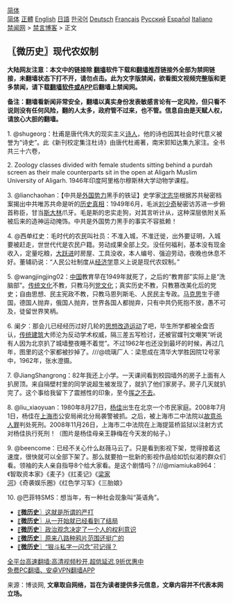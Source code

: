  <!-- 面包屑导航 --> <div class="breadcrumb"><!-- GTranslate: https://gtranslate.io/ -->  <div class="switcher notranslate">  <div class="selected">  <a href="#" onclick="return false;"> 简体</a>  </div>  <div class="option">  <a href="https://www.bannedbook.org" onclick="doGTranslate('zh-CN|zh-CN');jQuery('div.switcher div.selected a').html(jQuery(this).html());return false;" title="简体中文" class="nturl selected"> 简体</a>  <a href="https://www.bannedbook.org/zh-tw/" onclick="doGTranslate('zh-CN|zh-TW');jQuery('div.switcher div.selected a').html(jQuery(this).html());return false;" title="繁體中文" class="nturl"> 正體</a>  <a href="https://www.bannedbook.org/en/" onclick="doGTranslate('zh-CN|en');jQuery('div.switcher div.selected a').html(jQuery(this).html());return false;" title="English" class="nturl"> English</a>  <a href="https://www.bannedbook.org/ja/" onclick="doGTranslate('zh-CN|ja');jQuery('div.switcher div.selected a').html(jQuery(this).html());return false;" title="日本語" class="nturl"> 日語</a>  <a href="https://www.bannedbook.org/ko/" onclick="doGTranslate('zh-CN|ko');jQuery('div.switcher div.selected a').html(jQuery(this).html());return false;" title="한국어" class="nturl"> 한국어</a>  <a href="https://www.bannedbook.org/de/" onclick="doGTranslate('zh-CN|de');jQuery('div.switcher div.selected a').html(jQuery(this).html());return false;" title="Deutsch" class="nturl"> Deutsch</a>  <a href="https://www.bannedbook.org/fr/" onclick="doGTranslate('zh-CN|fr');jQuery('div.switcher div.selected a').html(jQuery(this).html());return false;" title="Français" class="nturl"> Français</a>  <a href="https://www.bannedbook.org/ru/" onclick="doGTranslate('zh-CN|ru');jQuery('div.switcher div.selected a').html(jQuery(this).html());return false;" title="Русский" class="nturl"> Русский</a>  <a href="https://www.bannedbook.org/es/" onclick="doGTranslate('zh-CN|es');jQuery('div.switcher div.selected a').html(jQuery(this).html());return false;" title="Español" class="nturl"> Español</a>  <a href="https://www.bannedbook.org/it/" onclick="doGTranslate('zh-CN|it');jQuery('div.switcher div.selected a').html(jQuery(this).html());return false;" title="Italiano" class="nturl"> Italiano</a>  </div>  </div>      <div class='breadcrumb-sub'><!-- Breadcrumb NavXT 6.3.0 --> <a href="https://www.bannedbook.org/" class="home">禁闻网</a> &gt; <a href="https://www.bannedbook.org/bnews/bblog/" class="category">禁言博客</a> &gt; 正文</div></div><h2>〖微历史〗现代农奴制</h2> <p class="notice"><b>大陆网友注意：本文中的链接除 <a href="https://github.com/bannedbook/fanqiang" >翻墙</a>软件下载和<a href="https://github.com/killgcd/justmysocks/blob/master/README.md">翻墙推荐</a>链接外全部为禁网链接，未翻墙状态下打不开，请勿点击。此为文字版禁闻，欲看图文视频完整版和更多禁闻，请下载<a href="https://github.com/bannedbook/fanqiang">翻墙软件或APP</a>后翻墙上禁闻网。</p><p>备注：翻墙看新闻非常安全，翻墙以真实身份发表敏感言论有一定风险，但只看不说则没有任何风险，翻的人太多，政府管不过来，也不管。信息自由是天赋人权，请放心大胆的翻墙。</b></p>  <div class="entry"> <p></p> <p></p> <p></p> <p></p> <p></p>  <p></p> <p></p> <p></p> <p></p> <p></p>  <p>1. @shugeorg：杜甫是唐代伟大的现实主义<span class='wp_keywordlink'><a href="https://www.bannedbook.org/forum11/topic295.html" title="禁片：诗人的悲歌" target="_blank">诗人</a></span>，他的诗也因其社会时代意义被誉为“诗史”。此《新刊校定集注杜诗》由唐代杜甫著，南宋郭知达集九家注。全书共三十六卷，</p> <p>2. Zoology classes divided with female students sitting behind a purdah screen as their male counterparts sit in the open at Aligarh Muslim University of Aligarh. 1946年印度阿里格尔穆斯林大学动物学课程。</p> <p>3. @lianchaohan：【中共是<a href="https://www.bannedbook.org/bnews/tag/%E5%A4%96%E5%9B%BD%E5%8A%BF%E5%8A%9B/" class="st_tag internal_tag" rel="tag" title="标签 外国势力 下的日志">外国势力</a>黑手的铁证】史学家<a href="https://www.bannedbook.org/bnews/tag/%E6%B2%88%E5%BF%97%E5%8D%8E/" class="st_tag internal_tag" rel="tag" title="标签 沈志华 下的日志">沈志华</a>根据苏共秘密档案揭出中共唯苏共命是听的<span class='wp_keywordlink'><a href="https://www.bannedbook.org/forum33/" title="近代历史事件真相" target="_blank">历史真相</a></span>：1949年6月，毛派<span class='wp_keywordlink'><a href="https://www.bannedbook.org/forum2/topic1158.html" title="《刘少奇传》" target="_blank">刘少奇</a></span>秘密访苏进一步俯首称臣，甘当<span class='wp_keywordlink'><a href="https://www.bannedbook.org/forum2/topic1256.html" title="斯大林（上、中、下册）" target="_blank">斯大林</a></span>爪牙。毛是斯的忠实走狗，对其言听计从，这种深层依附关系被后来的造神运动掩饰。中共是外国势力黑手的事实不容抵赖！</p> <p>4. @西单红史：毛时代的农民叫社员：不准入城，不准迁徙，出外要证明，入城要被赶走，世世代代是农民户籍。劳动成果全部上交。没任何福利，基本没有现金收入，定量吃粮，<span class='wp_keywordlink'><a href="https://www.bannedbook.org/forum2/topic242.html" title="大跃进亲历记" target="_blank">大跃进</a></span>时房屋、工具没收，本人编号、强迫劳动，夜晚也休息不好。董辅礽说：“人民公社制度从<a href="https://www.bannedbook.org/bnews/tag/%E7%BB%8F%E6%B5%8E%E5%AD%A6/" class="st_tag internal_tag" rel="tag" title="标签 经济学 下的日志">经济学</a>意义上说是现代农奴制。”</p> <p>5. @wangjingjing02：<span class='wp_keywordlink_affiliate'><a href="https://www.bannedbook.org/" title="中国" target="_blank">中国</a></span>教育早在1949年就死了，之后的“教育部”实际上是“洗脑部”。<span class='wp_keywordlink_affiliate'><a href="https://www.bannedbook.org/bnews/tculture/" title="传统文化" target="_blank">传统文化</a></span>不教，只教马列<span class='wp_keywordlink'><a href="https://www.bannedbook.org/forum2/topic3.html" title="《解体党文化》" target="_blank">党文化</a></span>；真实历史不教，只教篡改美化后的党史；自由思想、民主宪政不教，只教马恩列斯毛、人民民主专政。<span class='wp_keywordlink'><a href="https://www.bannedbook.org/forum2/topic105.html" title="《马克思的成魔之路》" target="_blank">马克思</a></span>生于德国，德国人抛弃，俄国人抛弃，世界各国人都抛弃，只有中共仍死抱不放，愚不可及，徒留世界笑柄。</p>  <p>6. 阑夕：那会儿已经经历过好几轮的<a href="https://www.bannedbook.org/bnews/tag/%E6%80%9D%E6%83%B3%E6%94%B9%E9%80%A0%E8%BF%90%E5%8A%A8/" class="st_tag internal_tag" rel="tag" title="标签 思想改造运动 下的日志">思想改造运动</a>了吧，毕生所学都被全盘否认，<a href="https://www.bannedbook.org/bnews/tag/%E4%BC%A0%E7%BB%9F%E5%BB%BA%E7%AD%91/" class="st_tag internal_tag" rel="tag" title="标签 传统建筑 下的日志">传统建筑</a>大师沦为反动学术权威，隔三差五写检讨，还被官媒刊文嘲笑“听说有人因为北京扒了城墙整夜睡不着觉”。不过1962年也还没到最坏的时候，再过几年，图里的这个家都被抄掉了。///@琉璃厂人：梁思成在清华大学胜因院12号家中，1962年，张水澄摄。</p> <p>7. @JiangShangrong：82年我还上小学。一天课间看到校园墙外的房子上面有人扒房顶。来自隔壁村里的同学说超生被发现了，就扒了他们家房子。房子几天就扒完了。这个事给我留下了震撼性的印象，至今<span class='wp_keywordlink'><a href="https://www.bannedbook.org/forum2/topic1699.html" title="正见网《章冬：挥之不去》" target="_blank">挥之不去</a></span>。</p> <p>8. @liu_xiaoyuan：1980年8月27日，<span class='wp_keywordlink'><a href="https://www.bannedbook.org/forum2/topic1456.html" title="电子书：京城刀客--杨佳" target="_blank">杨佳</a></span>出生在北京一个市民家庭。2008年7月1日，杨佳在<a href="https://www.bannedbook.org/bnews/tag/%E4%B8%8A%E6%B5%B7%E5%B8%82/" class="st_tag internal_tag" rel="tag" title="标签 上海市 下的日志">上海市</a>公安局闸北分局袭警被抓。之后，被上海市二中法院以<a href="https://www.bannedbook.org/bnews/tag/%E6%95%85%E6%84%8F%E6%9D%80%E4%BA%BA%E7%BD%AA/" class="st_tag internal_tag" rel="tag" title="标签 故意杀人罪 下的日志">故意杀人罪</a>判处死刑。2008年11月26日，上海市二中法院在上海提篮桥监狱以注射方式对杨佳执行死刑！（图片是杨佳母亲王静梅在今天发的帖子。）</p> <p>9. @beencome：已经不关心什么赵薇马云了。只是看到影视下架，觉得按着这速度，很快就可以全部下架了。那么就要拍一批新的影视作品给如饥似渴的群众们看。领袖的夫人亲自指导8个给大家看。是这个剧情吗？///@miamiuka8964：《智取资本家》《麦子》《扛麦记》《<a href="https://www.bannedbook.org/bnews/tag/%e6%a2%81%e5%ae%b6%e6%b2%b3/" class="st_tag internal_tag" rel="tag" title="标签 梁家河 下的日志">梁家河</a>》《奇袭娱乐圈》《红色学习军》《三胎娘》</p> <p>10. @巴菲特SMS：想当年，有一种社会现象叫“英语角”。</p>  <ul class='op-related-articles' title='相关阅读'> <li><a href='https://www.bannedbook.org/bnews/bblog/20210827/1614200.html' target='_blank'>〖<b>微历史</b>〗这就是所谓的严打</a></li> <li><a href='https://www.bannedbook.org/bnews/bblog/20210825/1612712.html' target='_blank'>〖<b>微历史</b>〗从一开始就已经看到了结局</a></li> <li><a href='https://www.bannedbook.org/bnews/bblog/20210823/1611448.html' target='_blank'>〖<b>微历史</b>〗政治观念决定了一个人的权利意识</a></li> <li><a href='https://www.bannedbook.org/bnews/bblog/20210821/1610425.html' target='_blank'>〖<b>微历史</b>〗原来八路种鸦片范围还挺广的</a></li> <li><a href='https://www.bannedbook.org/bnews/bblog/20210819/1609095.html' target='_blank'>〖<b>微历史</b>〗“狠斗私字一闪念”可记得？</a></li> </ul> <p class="texttj"> <a href="https://github.com/bannedbook/fanqiang/wiki/V2ray%E6%9C%BA%E5%9C%BA" target="_blank">全平台高速翻墙:高清视频秒开,超低延迟,9折优惠中</a><br/> <a href="https://github.com/bannedbook/fanqiang/wiki/%E7%A6%81%E9%97%BB%E7%BD%91%E5%AE%89%E5%8D%93%E7%BF%BB%E5%A2%99%E6%96%B0%E9%97%BBAPP" target="_blank">免费PC翻墙、安卓VPN翻墙APP</a></p><p>      来源：博谈网, <strong>文章取自网络，旨在为读者提供多元信息，文章内容并不代表本网立场。</strong></p><a name='sharetosocial'></a>  <div style="margin-bottom:5px;padding-bottom:5px;clear:both"> <div id="archive-pix-1" class="banner-ads"> <!-- AuctionX Display platform tag START --> <div id="26318x728x90x621x_ADSLOT2" clicktrack="%%CLICK_URL_ESC%%"></div> <!-- AuctionX Display platform tag END --> </div> <div id="archive-pix-2" class="banner-ads"> <!-- AuctionX Display platform tag START --> <div id="26315x300x250x621x_ADSLOT2" clicktrack="%%CLICK_URL_ESC%%"></div> <!-- AuctionX Display platform tag END --> </div> </div>  <div id="archive-pix-1" class="banner-ads"> <!-- AuctionX Display platform tag START --> <div id="26318x728x90x621x_ADSLOT3" clicktrack="%%CLICK_URL_ESC%%"></div> <!-- AuctionX Display platform tag END --> </div> </div><!--END ENTRY--> 